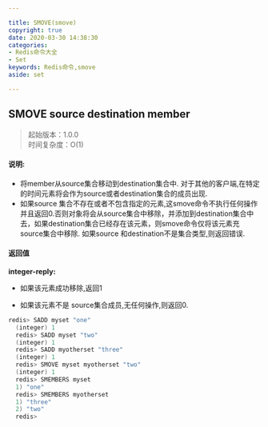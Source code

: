 ```yaml
---

title: SMOVE(smove)
copyright: true
date: 2020-03-30 14:38:30
categories: 
- Redis命令大全
- Set
keywords: Redis命令,smove
aside: set

---
```

## SMOVE source destination member 
>起始版本：1.0.0<br/>时间复杂度：O(1)  


#### 说明:
* 将member从source集合移动到destination集合中. 对于其他的客户端,在特定的时间元素将会作为source或者destination集合的成员出现.
* 如果source 集合不存在或者不包含指定的元素,这smove命令不执行任何操作并且返回0.否则对象将会从source集合中移除，并添加到destination集合中去，如果destination集合已经存在该元素，则smove命令仅将该元素充source集合中移除. 如果source 和destination不是集合类型,则返回错误.

#### 返回值

**integer-reply:**

* 如果该元素成功移除,返回1

* 如果该元素不是 source集合成员,无任何操作,则返回0.

```c
redis> SADD myset "one"
  (integer) 1
  redis> SADD myset "two"
  (integer) 1
  redis> SADD myotherset "three"
  (integer) 1
  redis> SMOVE myset myotherset "two"
  (integer) 1
  redis> SMEMBERS myset
  1) "one"
  redis> SMEMBERS myotherset
  1) "three"
  2) "two"
  redis> 
```